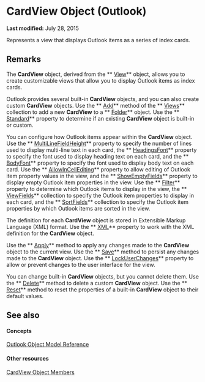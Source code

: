 
# CardView Object (Outlook)

 **Last modified:** July 28, 2015

Represents a view that displays Outlook items as a series of index cards.

## Remarks

The  **CardView** object, derived from the ** [View](41c8d149-9912-1685-4c8b-3c849cc6f1ed.md)** object, allows you to create customizable views that allow you to display Outlook items as index cards.

Outlook provides several built-in  **CardView** objects, and you can also create custom **CardView** objects. Use the ** [Add](8005ca2e-8b28-1286-74d1-448f2a168c65.md)** method of the ** [Views](5dd7edc2-12a2-f4c2-d158-8053d80e8dc9.md)** collection to add a new **CardView** to a ** [Folder](3cf6cda8-6d70-666e-2643-9d9c5b9cacfc.md)** object. Use the ** [Standard](64a70f7f-e5c1-83b7-2750-787cbd18ea89.md)** property to determine if an existing **CardView** object is built-in or custom.

You can configure how Outlook items appear within the  **CardView** object. Use the ** [MultiLineFieldHeight](71b87b15-ef48-9214-295c-731bb9fbc808.md)** property to specify the number of lines used to display multi-line text in each card, the ** [HeadingsFont](3287437e-4ac5-35f5-818a-caea608f8095.md)** property to specify the font used to display heading text on each card, and the ** [BodyFont](8ac8c38b-999b-439e-266c-249770d946c7.md)** property to specify the font used to display body text on each card. Use the ** [AllowInCellEditing](e33da36e-d56e-6001-41e1-d923c0d3e450.md)** property to allow editing of Outlook item property values in the view, and the ** [ShowEmptyFields](d2f4f4dd-3002-ab60-9aa5-c1cc70431523.md)** property to display empty Outlook item properties in the view. Use the ** [Filter](2ac2ed8b-9ce9-60a1-7b6a-b136c0d0ffff.md)** property to determine which Outlook items to display in the view, the ** [ViewFields](6e223f9f-b603-2a29-5cf8-5ae3cd891a39.md)** collection to specify the Outlook item properties to display in each card, and the ** [SortFields](619938a1-25aa-ffdf-01e1-9a12801245bd.md)** collection to specify the Outlook item properties by which Outlook items are sorted in the view.

The definition for each  **CardView** object is stored in Extensible Markup Language (XML) format. Use the ** [XML](a2be1e50-ae77-785c-0dc3-2b56c3a47cc7.md)** property to work with the XML definition for the **CardView** object.

Use the  ** [Apply](2fa94420-2780-0e48-3a8c-69ad220bb596.md)** method to apply any changes made to the **CardView** object to the current view. Use the ** [Save](78d967c3-c685-89c3-0569-52af744b10fb.md)** method to persist any changes made to the **CardView** object. Use the ** [LockUserChanges](a9fea66c-36b3-6c72-8aee-dc77ca8ae215.md)** property to allow or prevent changes to the user interface for the view.

You can change built-in  **CardView** objects, but you cannot delete them. Use the ** [Delete](909c418b-7af7-ecee-f414-6bd38de15419.md)** method to delete a custom **CardView** object. Use the ** [Reset](47d6e16a-e789-2224-ec11-0569f199f787.md)** method to reset the properties of a built-in **CardView** object to their default values.


## See also


#### Concepts


 [Outlook Object Model Reference](73221b13-d8d8-99b8-3394-b95dbbfd5ddc.md)
#### Other resources


 [CardView Object Members](8b9eda10-1ece-c961-e432-3fca6dfb4f07.md)
